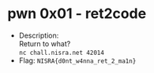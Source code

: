# pwn 0x01 - ret2code

- Description:  
  Return to what?  
  `nc chall.nisra.net 42014`
- Flag: `NISRA{d0nt_w4nna_ret_2_ma1n}`